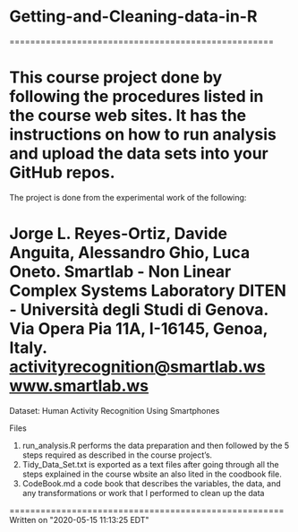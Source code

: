 
# Getting-and-Cleaning-data-in-R
===================================================

This course project done by following the procedures listed in the course web sites. It has the instructions on how to run analysis and upload the data sets into your GitHub repos.
===================================================
The project is done from the experimental work of the following:

Jorge L. Reyes-Ortiz, Davide Anguita, Alessandro Ghio, Luca Oneto.
Smartlab - Non Linear Complex Systems Laboratory
DITEN - Università degli Studi di Genova.
Via Opera Pia 11A, I-16145, Genoa, Italy.
activityrecognition@smartlab.ws
www.smartlab.ws
==================================================


Dataset: Human Activity Recognition Using Smartphones

Files
1. run_analysis.R performs the data preparation and then followed by the 5 steps required as described in the course project’s.
2. Tidy_Data_Set.txt is exported as a text files after going through all the steps explained in the course wbsite an also lited in the coodbook file.
3. CodeBook.md a code book that describes the variables, the data, and any transformations or work that I performed to clean up the data

=====================================================
Written on "2020-05-15 11:13:25 EDT"


